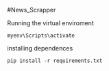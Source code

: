 #News_Scrapper


Running the virtual enviroment
```
myenv\Scripts\activate
```

installing dependences 
```
pip install -r requirements.txt
```
